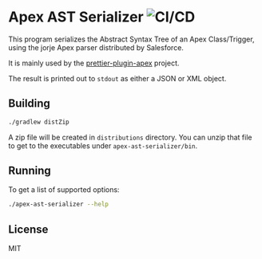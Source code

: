 # Apex AST Serializer ![CI/CD](https://github.com/dangmai/apex-ast-serializer/workflows/CI/CD/badge.svg)

This program serializes the Abstract Syntax Tree of an Apex Class/Trigger,
using the jorje Apex parser distributed by Salesforce.

It is mainly used by the [prettier-plugin-apex](https://github.com/dangmai/prettier-plugin-apex) project.

The result is printed out to `stdout` as either a JSON or XML object.

## Building

```bash
./gradlew distZip
```

A zip file will be created in `distributions` directory.
You can unzip that file to get to the executables under `apex-ast-serializer/bin`.

## Running

To get a list of supported options:

```bash
./apex-ast-serializer --help
```

## License

MIT
